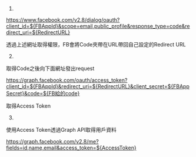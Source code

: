 1. 
https://www.facebook.com/v2.8/dialog/oauth?client_id=${FBAppId}&scope=email,public_profile&response_type=code&redirect_uri=${RedirectURL}

透過上述網址取得權限，FB會將Code夾帶在URL帶回自己設定的Redirect URL

2.
取得Code之後向下面網址發出request

https://graph.facebook.com/oauth/access_token?client_id=${FBAppId}&redirect_uri=${RedirectURL}&client_secret=${FBAppSecret}&code=${FB給的code}

取得Access Token

3.
使用Access Token透過Graph API取得用戶資料

https://graph.facebook.com/v2.8/me?fields=id,name,email&access_token=${AccessToken}
